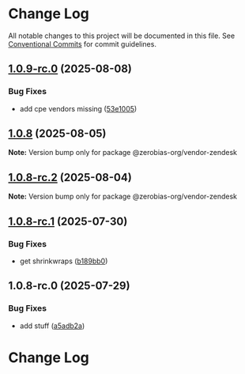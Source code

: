# Change Log

All notable changes to this project will be documented in this file.
See [Conventional Commits](https://conventionalcommits.org) for commit guidelines.

## [1.0.9-rc.0](https://github.com/zerobias-org/vendor/compare/@zerobias-org/vendor-zendesk@1.0.8...@zerobias-org/vendor-zendesk@1.0.9-rc.0) (2025-08-08)


### Bug Fixes

* add cpe vendors missing ([53e1005](https://github.com/zerobias-org/vendor/commit/53e100520e848be73b2cba8a0ef4f184844b8abb))





## [1.0.8](https://github.com/zerobias-org/vendor/compare/@zerobias-org/vendor-zendesk@1.0.8-rc.2...@zerobias-org/vendor-zendesk@1.0.8) (2025-08-05)

**Note:** Version bump only for package @zerobias-org/vendor-zendesk





## [1.0.8-rc.2](https://github.com/zerobias-org/vendor/compare/@zerobias-org/vendor-zendesk@1.0.8-rc.1...@zerobias-org/vendor-zendesk@1.0.8-rc.2) (2025-08-04)

**Note:** Version bump only for package @zerobias-org/vendor-zendesk





## [1.0.8-rc.1](https://github.com/zerobias-org/vendor/compare/@zerobias-org/vendor-zendesk@1.0.8-rc.0...@zerobias-org/vendor-zendesk@1.0.8-rc.1) (2025-07-30)


### Bug Fixes

* get shrinkwraps ([b189bb0](https://github.com/zerobias-org/vendor/commit/b189bb0cf53ad66427530ccc0eab7824527942d3))





## 1.0.8-rc.0 (2025-07-29)


### Bug Fixes

* add stuff ([a5adb2a](https://github.com/zerobias-org/vendor/commit/a5adb2aecd0670c42e9077affecb6a047bf30fc6))





# Change Log
